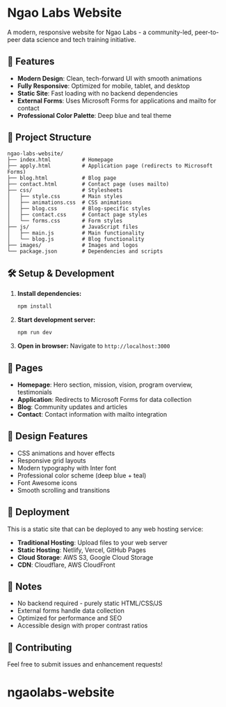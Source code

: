 # Ngao Labs Website

A modern, responsive website for Ngao Labs - a community-led, peer-to-peer data science and tech training initiative.

## 🚀 Features

- **Modern Design**: Clean, tech-forward UI with smooth animations
- **Fully Responsive**: Optimized for mobile, tablet, and desktop
- **Static Site**: Fast loading with no backend dependencies
- **External Forms**: Uses Microsoft Forms for applications and mailto for contact
- **Professional Color Palette**: Deep blue and teal theme

## 📁 Project Structure

```
ngao-labs-website/
├── index.html          # Homepage
├── apply.html          # Application page (redirects to Microsoft Forms)
├── blog.html           # Blog page
├── contact.html        # Contact page (uses mailto)
├── css/                # Stylesheets
│   ├── style.css       # Main styles
│   ├── animations.css  # CSS animations
│   ├── blog.css        # Blog-specific styles
│   ├── contact.css     # Contact page styles
│   └── forms.css       # Form styles
├── js/                 # JavaScript files
│   ├── main.js         # Main functionality
│   └── blog.js         # Blog functionality
├── images/             # Images and logos
└── package.json        # Dependencies and scripts
```

## 🛠️ Setup & Development

1. **Install dependencies:**
   ```bash
   npm install
   ```

2. **Start development server:**
   ```bash
   npm run dev
   ```

3. **Open in browser:**
   Navigate to `http://localhost:3000`

## 📱 Pages

- **Homepage**: Hero section, mission, vision, program overview, testimonials
- **Application**: Redirects to Microsoft Forms for data collection
- **Blog**: Community updates and articles
- **Contact**: Contact information with mailto integration

## 🎨 Design Features

- CSS animations and hover effects
- Responsive grid layouts
- Modern typography with Inter font
- Professional color scheme (deep blue + teal)
- Font Awesome icons
- Smooth scrolling and transitions

## 🚀 Deployment

This is a static site that can be deployed to any web hosting service:

- **Traditional Hosting**: Upload files to your web server
- **Static Hosting**: Netlify, Vercel, GitHub Pages
- **Cloud Storage**: AWS S3, Google Cloud Storage
- **CDN**: Cloudflare, AWS CloudFront

## 📝 Notes

- No backend required - purely static HTML/CSS/JS
- External forms handle data collection
- Optimized for performance and SEO
- Accessible design with proper contrast ratios

## 🤝 Contributing

Feel free to submit issues and enhancement requests!
# ngaolabs-website
